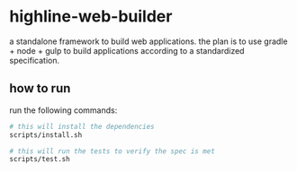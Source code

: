 highline-web-builder
====================

a standalone framework to build web applications. the plan is to use gradle + node + gulp to build applications
according to a standardized specification.


how to run
----------

run the following commands:

```bash
# this will install the dependencies
scripts/install.sh

# this will run the tests to verify the spec is met
scripts/test.sh
```

